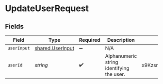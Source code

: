 # UpdateUserRequest


## Fields

| Field                                                | Type                                                 | Required                                             | Description                                          | Example                                              |
| ---------------------------------------------------- | ---------------------------------------------------- | ---------------------------------------------------- | ---------------------------------------------------- | ---------------------------------------------------- |
| `userInput`                                          | [shared.UserInput](../../models/shared/userinput.md) | :heavy_minus_sign:                                   | N/A                                                  |                                                      |
| `userId`                                             | *string*                                             | :heavy_check_mark:                                   | Alphanumeric string identifying the user.            | x9KzsrACXZv8tPwlEDsKb6                               |